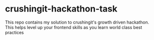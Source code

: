 # crushingit-hackathon-task
This repo contains my solution to crushingit's growth driven hackathon. This helps level up your frontend skills as you learn world class best practices
